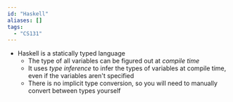```yaml
---
id: "Haskell"
aliases: []
tags:
  - "CS131"
---
```


- Haskell is a statically typed language
  - The type of all variables can be figured out at _compile time_
  - It uses _type inference_ to infer the types of variables at compile time,
    even if the variables aren't specified
  - There is no implicit type conversion, so you will need to manually convert
    between types yourself
